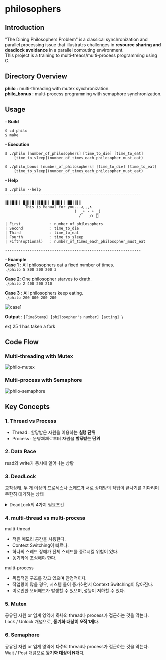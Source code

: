 # philosophers

## Introduction

"The Dining Philosophers Problem" is a classical synchronization and parallel processing issue that illustrates challenges in **resource sharing and deadlock avoidance** in a parallel computing environment. \
This project is a training to multi-treads/multi-process programming using C.

## Directory Overview

**philo** : multi-threading with mutex synchronization. \
**philo_bonus** : multi-process programming with semaphore synchronization.

## Usage

**- Build**

```
$ cd philo
$ make
```

**- Execution**

```
$ ./philo [number_of_philosophers] [time_to_die] [time_to_eat]
	[time_to_sleep](number_of_times_each_philosopher_must_eat)

$ ./philo_bonus [number_of_philosophers] [time_to_die] [time_to_eat]
	[time_to_sleep](number_of_times_each_philosopher_must_eat)
```

**- Help**

```
$ ./philo --help
-------------------------------------------------------------

║▌│█║▌│ █║▌│█│║▌█║▌│ █│█║▌│ ██│║▌║
         This is Manual for you...∧,,,∧
                               (  ̳• · • ̳)
                                 /    /r 🎁

| First             : number_of_philosophers
| Second            : time_to_die
| Third             : time_to_eat
| Fourth            : time_to_sleep
| Fifth(optional)   : number_of_times_each_philosopher_must_eat

-------------------------------------------------------------
```

**- Example** \
**Case 1** : All philosophers eat a fixed number of times. \
`./philo 5 800 200 200 3`

**Case 2**: One philosopher starves to death. \
`./philo 2 400 200 210`

**Case 3** : All philosophers keep eating. \
`./philo 200 800 200 200`

![case1](https://github.com/ebcode2021/philosophers/assets/84271971/059c73be-6b4f-468a-aa2c-e13140b2d99d)

**Output** :
`[TimeStamp] [philosopher's number] [acting] `\

ex) 25 1 has taken a fork

## Code Flow
### Multi-threading with Mutex
![philo-mutex](https://github.com/ebcode2021/philosophers/assets/84271971/55958b04-2a1e-43a9-857e-4a5fc2798475)


### Multi-process with Semaphore
![philo-semaphore](https://github.com/ebcode2021/philosophers/assets/84271971/ac3c9ce7-64b6-46a3-8ab8-0a6ce4befa25)

## Key Concepts

### 1. Thread vs Process

-   Thread : 할당받은 자원을 이용하는 **실행 단위**
-   Process : 운영체제로부터 자원을 **할당받는 단위**

### 2. Data Race

read와 write가 동시에 일어나는 상황

### 3. DeadLock

교착상태. 두 개 이상의 프로세스나 스레드가 서로 상대방의 작업이 끝나기를 기다리며 무한히 대기하는 상태

<details>
<summary> DeadLock의 4가지 필요조건 </summary>

    - 상호배타(Mutual Exclusion): 자원은 한 번에 하나의 프로세스나 스레드만 사용
    - 점유와 대기(Hold and Wait) : 적어도 하나의 자원을 가진 채로 다른 자원을 대기
    - 비선점(No Preemption) : 이미 할당된 자원을 강제로 빼앗을 수 없다.
    - 환형 대기(Circular Wait) : 순환 형태로 자원을 대기

</details>

### 4. multi-thread vs multi-process

multi-thread

-   적은 메모리 공간을 사용한다.
-   Context Switching이 빠르다.
-   하나의 스레드 장애가 전체 스레드를 종료시킬 위험이 있다.
-   동기화에 조심해야 한다.

multi-process

-   독립적인 구조를 갖고 있으며 안정적이다.
-   작업량이 많을 경우, 시스템 콜이 증가하면서 Context Switching이 많아진다.
-   이로인한 오버헤드가 발생할 수 있으며, 성능이 저하할 수 있다.

### 5. Mutex

공유된 자원 or 임계 영역에 **하나**의 thread나 process가 접근하는 것을 막는다. \
Lock / Unlock 개념으로, **동기화 대상이 오직 1개**다.

### 6. Semaphore

공유된 자원 or 임계 영역에 **다수**의 thread나 process가 접근하는 것을 막는다. \
Wait / Post 개념으로 **동기화 대상이 N개**다.


<!-- "식사하는 철학자" 문제는 병렬 컴퓨팅 환경에서 **자원 공유와 데드락 회피**의 어려움을 보여주는 고전적인 동기화 및 병렬 처리 문제다. \
C 언어를 사용하여 멀티 스레드 및 멀티 프로세스 프로그래밍에 대한 학습을 진행하며 코드를 작성했다. -->